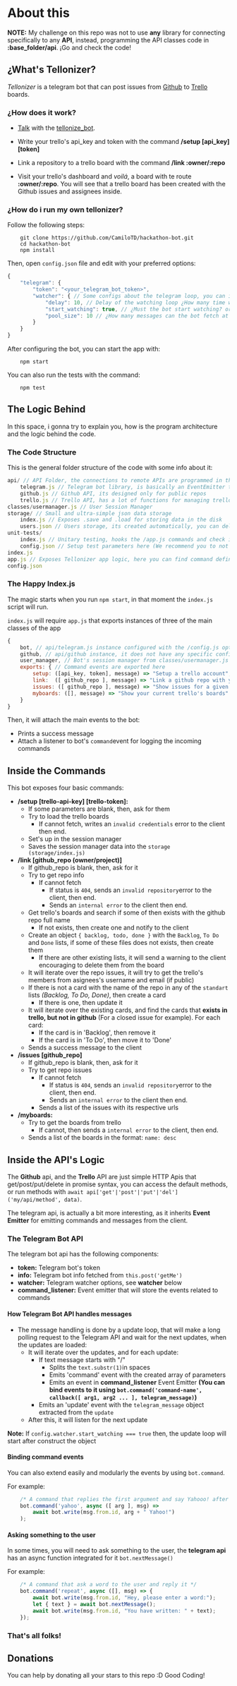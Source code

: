 # About this

**NOTE:** My challenge on this repo was not to use **any** library for connecting specifically to any **API**, instead, programming the API classes code in **:base_folder/api**. ¡Go and check the code!


## ¿What's Tellonizer?
*Tellonizer* is a telegram bot that can post issues from [Github](https://github.com) to [Trello](https://trelo.com) boards.

### ¿How does it work?

* [Talk](https://web.telegram.org/#/im?p=@tellonize_bot) with the [tellonize_bot](https://web.telegram.org/#/im?p=@tellonize_bot).

* Write your trello's api_key and token with the command **/setup [api_key] [token]** 
* Link a repository to a trello board with the command **/link :owner/:repo**
* Visit your trello's dashboard and *voilá*, a board with te route **:owner/:repo**. You will see that a trello board has been created with the Github issues and assignees inside.

### ¿How do i run my own tellonizer?

Follow the following steps:

```batch
	git clone https://github.com/CamiloTD/hackathon-bot.git
	cd hackathon-bot
	npm install
```
Then, open `config.json` file and edit with your preferred options:
```js
{
	"telegram": {
		"token": "<your_telegram_bot_token>",
		"watcher": { // Some configs about the telegram loop, you can ignore this if you want
			"delay": 10, // Delay of the watching loop ¿How many time will the bot wait for requesting new updates after one is received? (in milis)
			"start_watching": true, // ¿Must the bot start watching? or should he wait till bot.watch() is called
			"pool_size": 10 // ¿How many messages can the bot fetch at the same time?
		}
	}
}

```
After configuring the bot, you can start the app with:
```batch
	npm start
```

You can also run the tests with the command:
```batch
	npm test
```

## The Logic Behind
In this space, i gonna try to explain you, how is the program architecture and the logic behind the code.

### The Code Structure
This is the general folder structure of the code with some info about it:
```js
api/ // API Folder, the connections to remote APIs are programmed in the files inside
	telegram.js // Telegram bot library, is basically an EventEmitter that emits commands and messages, and ofc, can reply and send data
	github.js // Github API, its designed only for public repos
	trello.js // Trello API, has a lot of functions for managing trello boards, lists and cards
classes/usermanager.js // User Session Manager
storage/ // Small and ultra-simple json data storage
	index.js // Exposes .save and .load for storing data in the disk
	users.json // Users storage, its created automatically, you can delete this file if you want to reset all users
unit-tests/
	index.js // Unitary testing, hooks the /app.js commands and check if they are working correctly as expected
	config.json // Setup test parameters here (We recommend you to not to change them, they are configured with my user id and my trello's keys, change it only if you have the fields correctly)
index.js
app.js // Exposes Tellonizer app logic, here you can find command definitions and everything else related to bot's logic
config.json
```

### The  Happy Index.js

The magic starts when you run `npm start`, in that moment the `index.js` script will run.

`index.js` will require `app.js` that exports instances of three of the main classes of the app 
```js
{
	bot, // api/telegram.js instance configured with the /config.js options
	github, // api/github instance, it does not have any specific config
	user_manager, // Bot's session manager from classes/usermanager.js
	exports: { // Command events are exported here
		setup: ([api_key, token], message) => "Setup a trello account",
		link:  ([ github_repo ], message) => "Link a github repo with your trello account",
		issues: ([ github_repo ], message) => "Show issues for a given repo",
		myboards: ([], message) => "Show your current trello's boards"
	}
}
```

Then, it will attach the main events to the bot:
- Prints a success message
- Attach a listener to bot's `command`event for logging the incoming commands

## Inside the Commands

This bot exposes four basic commands:
+ **/setup [trello-api-key] [trello-token]:**
	+  If some parameters are blank, then, ask for them
	+  Try to load the trello boards
		+ If cannot fetch, writes an `invalid credentials` error to the client then end.
	+ Set's up in the session manager
	+ Saves the session manager data into the `storage (storage/index.js)`
+ **/link [github_repo (owner/project)]**
	+  If github_repo is blank, then, ask for it
	+ Try to get repo info
		+ If cannot fetch
			+ If status is `404`, sends an `invalid repository`error to the client, then end. 
			+ Sends an `internal error` to the client then end.
	+ Get trello's boards and search if some of then exists with the github repo full name
		+ If not exists, then create one and notify to the client
	+ Create an object `{ backlog, todo, done }` with the `Backlog`, `To Do` and `Done` lists, if some of these files does not exists, then create them
		+ If there are other existing lists, it will send a warning to the client encouraging to delete them from the board
	+ It will iterate over the repo issues, it will try to get the trello's members from asignees's username and email (if public)
	+ If there is not a card with the name of the repo in any of the `standart` lists *(Backlog, To Do, Done)*, then create a card
		+ If there is one, then update it
	+ It will iterate over the existing cards, and find the cards that **exists in trello, but not in github** (For a closed issue for example). For each card:
		+ If the card is in 'Backlog', then remove it
		+ If the card is in 'To Do', then move it to 'Done'
	+ Sends a success message to the client
+ **/issues [github_repo]**
	+  If github_repo is blank, then, ask for it
	+ Try to get repo issues
		+ If cannot fetch
			+ If status is `404`, sends an `invalid repository`error to the client, then end. 
			+ Sends an `internal error` to the client then end.
		+ Sends a list of the issues with its respective urls
+ **/myboards:**
	+ Try to get the boards from trello
		+ If cannot, then sends a `internal error` to the client, then end.
	+ Sends a list of the boards in the format: `name: desc`

## Inside the API's Logic

The **Github** api, and the **Trello** API are just simple HTTP Apis that get/post/put/delete in promise syntax, you can access the default methods, or run methods with `await api['get'|'post'|'put'|'del']('my/api/method', data)`.

The telegram api, is actually a bit more interesting, as it inherits **Event Emitter** for emitting commands and messages from the client.

### The Telegram Bot API

The telegram bot api has the following components:
+ **token:** Telegram bot's token
+ **info:** Telegram bot info fetched from `this.post('getMe')`
+ **watcher:** Telegram watcher options, see **watcher** below
+ **command_listener:** Event emitter that will store the events related to commands

#### How Telegram Bot API handles messages

+ The message handling is done by a update loop, that will make a long polling request to the Telegram API and wait for the next updates, when the updates are loaded:
	+ It will iterate over the updates, and for each update:
		+ If text message starts with "/"
			+ Splits the `text.substr(1)`in spaces
			+ Emits 'command' event with the created array of parameters
			+ Emits an event in **command_listener** Event Emitter **(You can bind events to it using `bot.command('command-name', callback([ arg1, arg2 ... ], telegram_message)`)**
		+ Emits an 'update' event with the `telegram_message` object extracted from the `update`
	+ After this, it will listen for the next update


**Note:** If `config.watcher.start_watching === true` then, the update loop will start after construct the object

#### Binding command events

You can also extend easily and modularly the events by using `bot.command`.

For example:
```js
	/* A command that replies the first argument and say Yahooo! after it */
	bot.command('yahoo', async ([ arg ], msg) => 
		await bot.write(msg.from.id, arg + " Yahoo!")
	);
```

#### Asking something to the user
In some times, you will need to ask something to the user, the **telegram api** has an async function integrated for it `bot.nextMessage()`

For example:
```js
	/* A command that ask a word to the user and reply it */
	bot.command('repeat', async ([], msg) => {
		await bot.write(msg.from.id, "Hey, please enter a word:");
		let { text } = await bot.nextMessage();
		await bot.write(msg.from.id, "You have written: " + text);
	});
```
### That's all folks!
## Donations
You can help by donating all your stars to this repo :D Good Coding!